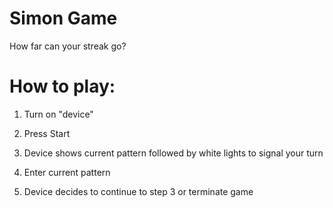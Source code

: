 # Simon Game

How far can your streak go?

# How to play:

1) Turn on "device"

2) Press Start

3) Device shows current pattern followed by white lights to signal your turn

4) Enter current pattern

5) Device decides to continue to step 3 or terminate game

